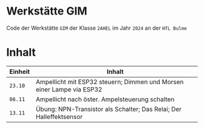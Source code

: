 # Werkstätte GIM

Code der Werkstätte `GIM` der Klasse `2AHEL` im Jahr `2024` an der `HTL Bulme`

# Inhalt

| Einheit | Inhalt |
|---------|-----------------------------------|
| `23.10` | Ampellicht mit ESP32 steuern; Dimmen und Morsen einer Lampe via ESP32 |
| `06.11` | Ampellicht nach öster. Ampelsteuerung schalten |
| `13.11` | Übung: NPN-Transistor als Schalter; Das Relai; Der Halleffektsensor |
